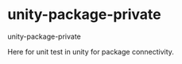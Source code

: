 # unity-package-private

unity-package-private

Here for unit test in unity for package connectivity.
